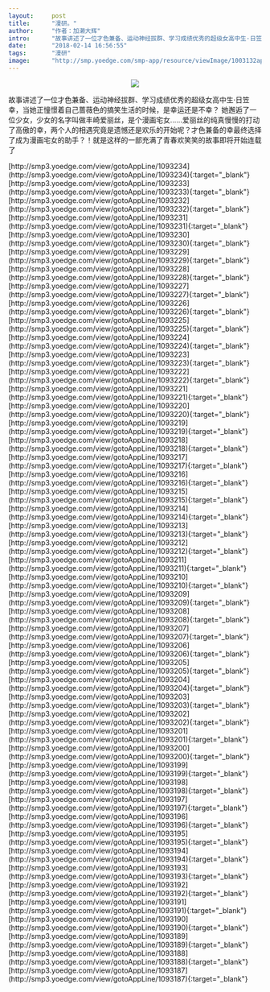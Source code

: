 ```yaml
---
layout:     post
title:      "漫研。"
author:     "作者：加濑大辉"
intro:      "故事讲述了一位才色兼备、运动神经拔群、学习成绩优秀的超级女高中生·日笠幸，当她正憧憬着自己蔷薇色的搞笑生活的时候，是幸运还是不幸？ 她邂逅了一位少女，少女的名字叫做丰崎爱丽丝，是个漫画宅女……爱丽丝的纯真慢慢的打动了高傲的幸，两个人的相遇究竟是遗憾还是欢乐的开始呢？才色兼备的幸最终选择了成为漫画宅女的助手？！就是这样的一部充满了青春欢笑笑的故事即将开始连载了"
date:       "2018-02-14 16:56:55"
tags:       "漫研"
image:      "http://smp.yoedge.com/smp-app/resource/viewImage/1003132appline.png"
---
```

<div style="text-align: center">
<p><img src="http://smp.yoedge.com/smp-app/resource/viewImage/1003132appline.png"/></p>
</div>
<p class="post-meta">
<span>故事讲述了一位才色兼备、运动神经拔群、学习成绩优秀的超级女高中生·日笠幸，当她正憧憬着自己蔷薇色的搞笑生活的时候，是幸运还是不幸？ 她邂逅了一位少女，少女的名字叫做丰崎爱丽丝，是个漫画宅女……爱丽丝的纯真慢慢的打动了高傲的幸，两个人的相遇究竟是遗憾还是欢乐的开始呢？才色兼备的幸最终选择了成为漫画宅女的助手？！就是这样的一部充满了青春欢笑笑的故事即将开始连载了</span>
</p>
[http://smp3.yoedge.com/view/gotoAppLine/1093234](http://smp3.yoedge.com/view/gotoAppLine/1093234){:target="_blank"}
[http://smp3.yoedge.com/view/gotoAppLine/1093233](http://smp3.yoedge.com/view/gotoAppLine/1093233){:target="_blank"}
[http://smp3.yoedge.com/view/gotoAppLine/1093232](http://smp3.yoedge.com/view/gotoAppLine/1093232){:target="_blank"}
[http://smp3.yoedge.com/view/gotoAppLine/1093231](http://smp3.yoedge.com/view/gotoAppLine/1093231){:target="_blank"}
[http://smp3.yoedge.com/view/gotoAppLine/1093230](http://smp3.yoedge.com/view/gotoAppLine/1093230){:target="_blank"}
[http://smp3.yoedge.com/view/gotoAppLine/1093229](http://smp3.yoedge.com/view/gotoAppLine/1093229){:target="_blank"}
[http://smp3.yoedge.com/view/gotoAppLine/1093228](http://smp3.yoedge.com/view/gotoAppLine/1093228){:target="_blank"}
[http://smp3.yoedge.com/view/gotoAppLine/1093227](http://smp3.yoedge.com/view/gotoAppLine/1093227){:target="_blank"}
[http://smp3.yoedge.com/view/gotoAppLine/1093226](http://smp3.yoedge.com/view/gotoAppLine/1093226){:target="_blank"}
[http://smp3.yoedge.com/view/gotoAppLine/1093225](http://smp3.yoedge.com/view/gotoAppLine/1093225){:target="_blank"}
[http://smp3.yoedge.com/view/gotoAppLine/1093224](http://smp3.yoedge.com/view/gotoAppLine/1093224){:target="_blank"}
[http://smp3.yoedge.com/view/gotoAppLine/1093223](http://smp3.yoedge.com/view/gotoAppLine/1093223){:target="_blank"}
[http://smp3.yoedge.com/view/gotoAppLine/1093222](http://smp3.yoedge.com/view/gotoAppLine/1093222){:target="_blank"}
[http://smp3.yoedge.com/view/gotoAppLine/1093221](http://smp3.yoedge.com/view/gotoAppLine/1093221){:target="_blank"}
[http://smp3.yoedge.com/view/gotoAppLine/1093220](http://smp3.yoedge.com/view/gotoAppLine/1093220){:target="_blank"}
[http://smp3.yoedge.com/view/gotoAppLine/1093219](http://smp3.yoedge.com/view/gotoAppLine/1093219){:target="_blank"}
[http://smp3.yoedge.com/view/gotoAppLine/1093218](http://smp3.yoedge.com/view/gotoAppLine/1093218){:target="_blank"}
[http://smp3.yoedge.com/view/gotoAppLine/1093217](http://smp3.yoedge.com/view/gotoAppLine/1093217){:target="_blank"}
[http://smp3.yoedge.com/view/gotoAppLine/1093216](http://smp3.yoedge.com/view/gotoAppLine/1093216){:target="_blank"}
[http://smp3.yoedge.com/view/gotoAppLine/1093215](http://smp3.yoedge.com/view/gotoAppLine/1093215){:target="_blank"}
[http://smp3.yoedge.com/view/gotoAppLine/1093214](http://smp3.yoedge.com/view/gotoAppLine/1093214){:target="_blank"}
[http://smp3.yoedge.com/view/gotoAppLine/1093213](http://smp3.yoedge.com/view/gotoAppLine/1093213){:target="_blank"}
[http://smp3.yoedge.com/view/gotoAppLine/1093212](http://smp3.yoedge.com/view/gotoAppLine/1093212){:target="_blank"}
[http://smp3.yoedge.com/view/gotoAppLine/1093211](http://smp3.yoedge.com/view/gotoAppLine/1093211){:target="_blank"}
[http://smp3.yoedge.com/view/gotoAppLine/1093210](http://smp3.yoedge.com/view/gotoAppLine/1093210){:target="_blank"}
[http://smp3.yoedge.com/view/gotoAppLine/1093209](http://smp3.yoedge.com/view/gotoAppLine/1093209){:target="_blank"}
[http://smp3.yoedge.com/view/gotoAppLine/1093208](http://smp3.yoedge.com/view/gotoAppLine/1093208){:target="_blank"}
[http://smp3.yoedge.com/view/gotoAppLine/1093207](http://smp3.yoedge.com/view/gotoAppLine/1093207){:target="_blank"}
[http://smp3.yoedge.com/view/gotoAppLine/1093206](http://smp3.yoedge.com/view/gotoAppLine/1093206){:target="_blank"}
[http://smp3.yoedge.com/view/gotoAppLine/1093205](http://smp3.yoedge.com/view/gotoAppLine/1093205){:target="_blank"}
[http://smp3.yoedge.com/view/gotoAppLine/1093204](http://smp3.yoedge.com/view/gotoAppLine/1093204){:target="_blank"}
[http://smp3.yoedge.com/view/gotoAppLine/1093203](http://smp3.yoedge.com/view/gotoAppLine/1093203){:target="_blank"}
[http://smp3.yoedge.com/view/gotoAppLine/1093202](http://smp3.yoedge.com/view/gotoAppLine/1093202){:target="_blank"}
[http://smp3.yoedge.com/view/gotoAppLine/1093201](http://smp3.yoedge.com/view/gotoAppLine/1093201){:target="_blank"}
[http://smp3.yoedge.com/view/gotoAppLine/1093200](http://smp3.yoedge.com/view/gotoAppLine/1093200){:target="_blank"}
[http://smp3.yoedge.com/view/gotoAppLine/1093199](http://smp3.yoedge.com/view/gotoAppLine/1093199){:target="_blank"}
[http://smp3.yoedge.com/view/gotoAppLine/1093198](http://smp3.yoedge.com/view/gotoAppLine/1093198){:target="_blank"}
[http://smp3.yoedge.com/view/gotoAppLine/1093197](http://smp3.yoedge.com/view/gotoAppLine/1093197){:target="_blank"}
[http://smp3.yoedge.com/view/gotoAppLine/1093196](http://smp3.yoedge.com/view/gotoAppLine/1093196){:target="_blank"}
[http://smp3.yoedge.com/view/gotoAppLine/1093195](http://smp3.yoedge.com/view/gotoAppLine/1093195){:target="_blank"}
[http://smp3.yoedge.com/view/gotoAppLine/1093194](http://smp3.yoedge.com/view/gotoAppLine/1093194){:target="_blank"}
[http://smp3.yoedge.com/view/gotoAppLine/1093193](http://smp3.yoedge.com/view/gotoAppLine/1093193){:target="_blank"}
[http://smp3.yoedge.com/view/gotoAppLine/1093192](http://smp3.yoedge.com/view/gotoAppLine/1093192){:target="_blank"}
[http://smp3.yoedge.com/view/gotoAppLine/1093191](http://smp3.yoedge.com/view/gotoAppLine/1093191){:target="_blank"}
[http://smp3.yoedge.com/view/gotoAppLine/1093190](http://smp3.yoedge.com/view/gotoAppLine/1093190){:target="_blank"}
[http://smp3.yoedge.com/view/gotoAppLine/1093189](http://smp3.yoedge.com/view/gotoAppLine/1093189){:target="_blank"}
[http://smp3.yoedge.com/view/gotoAppLine/1093188](http://smp3.yoedge.com/view/gotoAppLine/1093188){:target="_blank"}
[http://smp3.yoedge.com/view/gotoAppLine/1093187](http://smp3.yoedge.com/view/gotoAppLine/1093187){:target="_blank"}


